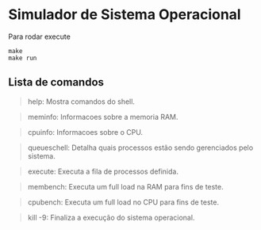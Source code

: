 # Simulador de Sistema Operacional

Para rodar execute 
```
make
make run
```

## Lista de comandos
>help:   Mostra comandos do shell.

>meminfo:    Informacoes sobre a memoria RAM.

>cpuinfo:    Informacoes sobre o CPU.

>queueschell:    Detalha quais processos estão sendo gerenciados pelo sistema.

>execute:    Executa a fila de processos definida.

>membench:   Executa um full load na RAM para fins de teste.

>cpubench:   Executa um full load no CPU para fins de teste.

>kill -9:    Finaliza a execução do sistema operacional.

